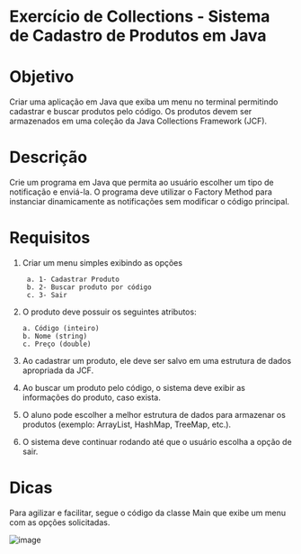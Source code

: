 # Exercício de Collections - Sistema de Cadastro de Produtos em Java 

# Objetivo
Criar uma aplicação em Java que exiba um menu no terminal permitindo cadastrar e buscar
produtos pelo código. Os produtos devem ser armazenados em uma coleção da Java
Collections Framework (JCF).

# Descrição
Crie um programa em Java que permita ao usuário escolher um tipo de notificação e 
enviá-la. O programa deve utilizar o Factory Method para instanciar dinamicamente as 
notificações sem modificar o código principal. 

# Requisitos
1. Criar um menu simples exibindo as opções
   ```
    a. 1- Cadastrar Produto
    b. 2- Buscar produto por código
    c. 3- Sair
   ``` 
2. O produto deve possuir os seguintes atributos:

    ```
    a. Código (inteiro)
    b. Nome (string) 
    c. Preço (double) 
    ```
    
3. Ao cadastrar um produto, ele deve ser salvo em uma estrutura de dados apropriada da
JCF.

4. Ao buscar um produto pelo código, o sistema deve exibir as informações do produto,
caso exista.

5. O aluno pode escolher a melhor estrutura de dados para armazenar os produtos
(exemplo: ArrayList, HashMap, TreeMap, etc.).

6. O sistema deve continuar rodando até que o usuário escolha a opção de sair.

# Dicas
Para agilizar e facilitar, segue o código da classe Main que exibe um menu com as opções
solicitadas.

![image](https://github.com/user-attachments/assets/998f7d13-b05d-4777-a442-ed944b674fe4)

